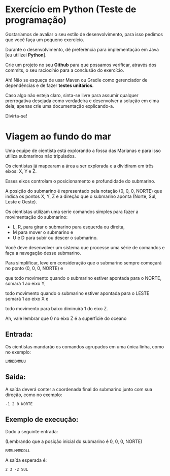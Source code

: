# Exercício em Python (Teste de programação)

Gostaríamos de avaliar o seu estilo de desenvolvimento, para isso pedimos que você faça um pequeno exercício.

Durante o desenvolvimento, dê preferência para implementação em Java [eu utilizei __Python__].

Crie um projeto no seu __Github__ para que possamos verificar, através dos commits, o seu raciocínio para a conclusão do exercício.

Ah! Não se esqueça de usar Maven ou Gradle como gerenciador de dependências e de fazer __testes unitários__.

Caso algo não esteja claro, sinta-se livre para assumir qualquer prerrogativa desejada como verdadeira e
desenvolver a solução em cima dela; apenas crie uma documentação explicando-a.

Divirta-se!


# Viagem ao fundo do mar

Uma equipe de cientista está explorando a fossa das Marianas e para isso utiliza submarinos não tripulados.

Os cientistas já mapearam a área a ser explorada e a dividiram em três eixos: X, Y e Z.

Esses eixos controlam o posicionamento e profundidade do submarino.

A posição do submarino é representado pela notação (0, 0, 0, NORTE) que indica os pontos X, Y, Z e
a direção que o submarino aponta (Norte, Sul, Leste e Oeste).

Os cientistas utilizam uma serie comandos simples para fazer a movimentação do submarino:

+ L, R, para girar o submarino para esquerda ou direita,
+ M para mover o submarino e
+ U e D para subir ou descer o submarino.

Você deve desenvolver um sistema que processe uma série de comandos e faça a navegação desse submarino.

Para simplificar, leve em consideração que o submarino sempre começará no ponto (0, 0, 0, NORTE) e

que todo movimento quando o submarino estiver apontada para o NORTE, somará 1 ao eixo Y,

todo movimento quando o submarino estiver apontada para o LESTE somará 1 ao eixo X e

todo movimento para baixo diminuirá 1 do eixo Z.

Ah, vale lembrar que 0 no eixo Z é a superfície do oceano


## Entrada:

Os cientistas mandarão os comandos agrupados em uma única linha, como no exemplo:

```
LMRDDMMUU
```


## Saída:

A saída deverá conter a coordenada final do submarino junto com sua direção, como no exemplo:

```
-1 2 0 NORTE
```


## Exemplo de execução:


Dado a seguinte entrada:

(Lembrando que a posição inicial do submarino é 0, 0, 0, NORTE)

```
RMMLMMMDDLL
```

A saída esperada é:

```
2 3 -2 SUL
```
